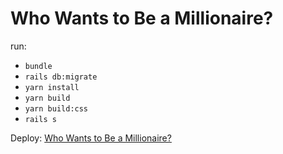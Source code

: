 # Who Wants to Be a Millionaire?

run:
- `bundle`
- `rails db:migrate`
- `yarn install`
- `yarn build`
- `yarn build:css`
- `rails s`

Deploy: [Who Wants to Be a Millionaire?](https://millionaires-app.herokuapp.com/)
